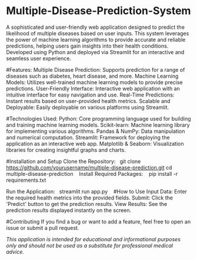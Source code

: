 # Multiple-Disease-Prediction-System

A sophisticated and user-friendly web application designed to predict the likelihood of multiple diseases based on user inputs. This system leverages the power of machine learning algorithms to provide accurate and reliable predictions, helping users gain insights into their health conditions. Developed using Python and deployed via Streamlit for an interactive and seamless user experience.

#Features:
Multiple Disease Prediction: Supports prediction for a range of diseases such as diabetes, heart disease, and more.
Machine Learning Models: Utilizes well-trained machine learning models to provide precise predictions.
User-Friendly Interface: Interactive web application with an intuitive interface for easy navigation and use.
Real-Time Predictions: Instant results based on user-provided health metrics.
Scalable and Deployable: Easily deployable on various platforms using Streamlit.

#Technologies Used:
Python: Core programming language used for building and training machine learning models.
Scikit-learn: Machine learning library for implementing various algorithms.
Pandas & NumPy: Data manipulation and numerical computation.
Streamlit: Framework for deploying the application as an interactive web app.
Matplotlib & Seaborn: Visualization libraries for creating insightful graphs and charts.

#Installation and Setup
Clone the Repository:  
git clone https://github.com/yourusername/multiple-disease-prediction.git
cd multiple-disease-prediction
  
Install Required Packages:   
pip install -r requirements.txt  

Run the Application:  
streamlit run app.py
  
#How to Use
Input Data: Enter the required health metrics into the provided fields.
Submit: Click the 'Predict' button to get the prediction results.
View Results: See the prediction results displayed instantly on the screen.

#Contributing
If you find a bug or want to add a feature, feel free to open an issue or submit a pull request.


*This application is intended for educational and informational purposes only and should not be used as a substitute for professional medical advice.*
